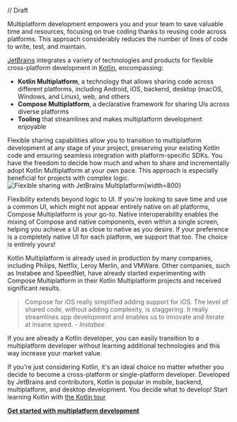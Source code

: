 [//]: # (title: Multiplatform development overview)

// Draft

Multiplatform development empowers you and your team to save valuable time and resources, focusing on true coding thanks to reusing code across platforms.
This approach considerably reduces the number of lines of code to write, test, and maintain.

[JetBrains](https://www.jetbrains.com/) integrates a variety of technologies and products for flexible cross-platform development in [Kotlin](https://kotlinlang.org/), encompassing:

* **Kotlin Multiplatform**, a technology that allows sharing code across different platforms, including Android, iOS, backend, desktop (macOS, Windows, and Linux), web, and others
* **Compose Multiplatform**, a declarative framework for sharing UIs across diverse platforms
* **Tooling** that streamlines and makes multiplatform development enjoyable

Flexible sharing capabilities allow you to transition to multiplatform development at any stage of your project, preserving your existing Kotlin code and ensuring seamless integration with platform-specific SDKs. 
You have the freedom to decide how much and when to share and incrementally adopt Kotlin Multiplatform at your own pace. This approach is especially beneficial for projects with complex logic.
![Flexible sharing with JetBrains Multiplatform](flexible-sharing.png){width=800}

Flexibility extends beyond logic to UI. If you're looking to save time and use a common UI, which might not appear entirely native on all platforms, Compose Multiplatform is your go-to. 
Native interoperability enables the mixing of Compose and native components, even within a single screen, helping you achieve a UI as close to native as you desire. 
If your preference is a completely native UI for each platform, we support that too. The choice is entirely yours!

Kotlin Multiplatform is already used in production by many companies, including Philips, Netflix, Leroy Merlin, and VMWare. 
Other companies, such as Instabee and SpeedNet, have already started experimenting with Compose Multiplatform in their 
Kotlin Multiplatform projects and received significant results.

> Compose for iOS really simplified adding support for iOS. The level of shared code, without adding complexity, is staggering. 
> It really streamlines app development and enables us to innovate and iterate at insane speed. - _Instabee_

If you are already a Kotlin developer, you can easily transition to a multiplatform developer without learning additional technologies 
and this way increase your market value.

If you're just considering Kotlin, it's an ideal choice no matter whether you decide to become a cross-platform or single-platform developer. 
Developed by JetBrains and contributors, Kotlin is popular in mobile, backend, multiplatform, and desktop development. 
You decide what to develop! Start learning Kotlin with [the Kotlin tour](https://kotlinlang.org/docs/kotlin-tour-welcome.html)

**[Get started with multiplatform development](get-started.md)**

